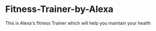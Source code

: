 # Fitness-Trainer-by-Alexa

This is Alexa's fitness Trainer which will help you maintain your health
